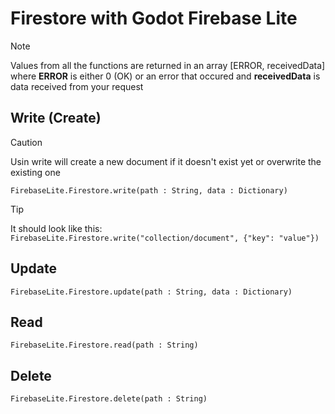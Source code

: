 # Firestore with Godot Firebase Lite

> [!NOTE]
> Values from all the functions are returned in an array [ERROR, receivedData] where **ERROR** is either 0 (OK) or an error that occured and **receivedData** is data received from your request

## Write (Create)
> [!CAUTION]
> Usin write will create a new document if it doesn't exist yet or overwrite the existing one
```GDScript
FirebaseLite.Firestore.write(path : String, data : Dictionary)
```
> [!TIP]
> It should look like this: ```FirebaseLite.Firestore.write("collection/document", {"key": "value"})```

## Update
```GDScript
FirebaseLite.Firestore.update(path : String, data : Dictionary)
```

## Read
```GDScript
FirebaseLite.Firestore.read(path : String)
```

## Delete
```GDScript
FirebaseLite.Firestore.delete(path : String)
```
